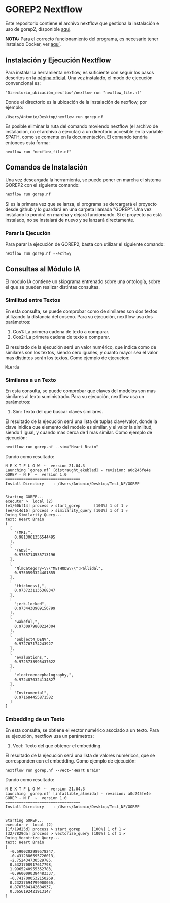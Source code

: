# GOREP2 Nextflow
Este repositorio contiene el archivo nextflow que gestiona la instalación e uso de gorep2, disponible [aquí](https://github.com/Antonio4132/gorep_2).

**NOTA:** Para el correcto funcionamiento del programa, es necesario tener instalado Docker, ver [aquí](https://docs.docker.com/engine/install/).

## Instalación y Ejecución Nextflow
Para instalar la herramienta nexflow, es suficiente con seguir los pasos descritos en la [página oficial](https://www.nextflow.io/docs/latest/getstarted.html#installation). Una vez instalado, el modo de ejecución convencional es:

```
"Directorio_ubicación_nexflow"/nexflow run "nexflow_file.nf"
```
Donde el directorio es la ubicación de la instalación de nexflow, por ejemplo:
```
/Users/Antonio/Desktop/nexflow run gorep.nf
```
Es posible eliminar la ruta del comando moviendo nextflow (el archivo de instalacion, no el archivo a ejecutar) a un directorio accesible en la variable $PATH, como se comenta en la documentación. El comando tendría entonces esta forma:
```
nexflow run "nexflow_file.nf"
```

## Comandos de Instalación

Una vez descargada la herramienta, se puede poner en marcha el sistema GOREP2 con el siguiente comando:
```
nexflow run gorep.nf
```
Si es la primera vez que se lanza, el programa se dercargará el proyecto desde github y lo guardará en una carpeta llamada "GOREP". Una vez instalado lo pondrá en marcha y dejará funcionando. Si el proyecto ya está instalado, no se instalará de nuevo y se lanzará directamente.

### Parar la Ejecución
Para parar la ejecución de GOREP2, basta con utilizar el siguiente comando:
```
nexflow run gorep.nf --exit=y
```

## Consultas al Módulo IA

El modulo IA contiene un skipgrama entrenado sobre una ontología, sobre el que se pueden realizar distintas consultas. 

### Similitud entre Textos

En esta consulta, se puede comprobar como de similares son dos textos utilizando la distancia del coseno. Para su ejecución, nextflow usa dos parámetros:

1. Cos1: La primera cadena de texto a comparar.
2. Cos2: La primera cadena de texto a comparar.

El resultado de la ejecución será un valor numérico, que indica como de similares son los textos, siendo cero iguales, y cuanto mayor sea el valor mas distintos serán los textos. Como ejemplo de ejecucion:
```
Mierda
```

### Similares a un Texto

En esta consulta, se puede comprobar que claves del modelos son mas similares al texto suministrado. Para su ejecución, nextflow usa un parámetros:

1. Sim: Texto del que buscar claves similares.

El resultado de la ejecución será una lista de tuplas clave/valor, donde la clave inidica que elemento del modelo es similar, y el valor la similitud, siendo 1 igual, y cuando mas cerca de 1 mas similar. Como ejemplo de ejecución:

```
nextflow run gorep.nf --sim="Heart Brain"

```
Dando como resultado:

```
N E X T F L O W  ~  version 21.04.3
Launching `gorep.nf` [distraught_ekeblad] - revision: a0d245fe4e
GOREP - N F  ~  version 1.0
=================================
Install Directory    : /Users/Antonio/Desktop/Test_NF/GOREP


Starting GOREP...
executor >  local (2)
[e1/60bf14] process > start_gorep      [100%] 1 of 1 ✔
[ee/e14d16] process > similarity_query [100%] 1 of 1 ✔
Doing Similarity Query...
text: Heart Brain
[
  [
    "(MRI;", 
    0.9813061356544495
  ], 
  [
    "(GDS)", 
    0.9755714535713196
  ], 
  [
    "NlmCategory=\\\"METHODS\\\":Pallidal", 
    0.9750590324401855
  ], 
  [
    "thickness),", 
    0.9737231135368347
  ], 
  [
    "jerk-locked", 
    0.9734430909156799
  ], 
  [
    "wakeful,", 
    0.9730979800224304
  ], 
  [
    "Subject4_DENV", 
    0.972767174243927
  ], 
  [
    "evaluations,", 
    0.9725733995437622
  ], 
  [
    "electroencephalography,", 
    0.9724870324134827
  ], 
  [
    "Instrumental", 
    0.971684455871582
  ]
]
```

### Embedding de un Texto

En esta consulta, se obtiene el vector numérico asociado a un texto. Para su ejecución, nextflow usa un parámetros:

1. Vect: Texto del que obtener el embedding.

El resultado de la ejecución será una lista de valores numéricos, que se corresponden con el embedding. Como ejemplo de ejecución:

```
nextflow run gorep.nf --vect="Heart Brain"

```
Dando como resultado:

```
N E X T F L O W  ~  version 21.04.3
Launching `gorep.nf` [infallible_almeida] - revision: a0d245fe4e
GOREP - N F  ~  version 1.0
=================================
Install Directory    : /Users/Antonio/Desktop/Test_NF/GOREP


Starting GOREP...
executor >  local (2)
[1f/19d25d] process > start_gorep     [100%] 1 of 1 ✔
[32/7829da] process > vectorize_query [100%] 1 of 1 ✔
Doing Vecotrize Query...
text: Heart Brain
[
  -0.5900202989578247, 
  -0.4312886595726013, 
  -2.752434730529785, 
  0.5321708917617798, 
  1.9965240955352783, 
  -0.9600090384483337, 
  -0.7417000532150269, 
  0.23237694799900055, 
  0.8707584142684937, 
  0.3656192421913147
]
```
